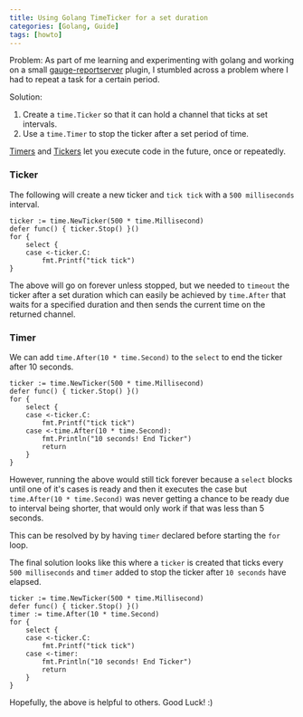 ```yaml
---
title: Using Golang TimeTicker for a set duration
categories: [Golang, Guide]
tags: [howto]
---
```


Problem: As part of me learning and experimenting with golang and working on a small [gauge-reportserver](https://github.com/sitture/gauge-reportserver) plugin, I stumbled across a problem where I had to repeat a task for a certain period.

<!--more-->

Solution:

1. Create a `time.Ticker` so that it can hold a channel that ticks at set intervals.
2. Use a `time.Timer` to stop the ticker after a set period of time.

[Timers](https://gobyexample.com/timers) and [Tickers](https://gobyexample.com/tickers) let you execute code in the future, once or repeatedly.

### Ticker

The following will create a new ticker and `tick tick` with a `500 milliseconds` interval.

```golang
ticker := time.NewTicker(500 * time.Millisecond)
defer func() { ticker.Stop() }()
for {
    select {
    case <-ticker.C:
        fmt.Printf("tick tick")
}
```

The above will go on forever unless stopped, but we needed to `timeout` the ticker after a set duration which can easily be achieved by `time.After` that waits for a specified duration and then sends the current time on the returned channel.

### Timer

We can add `time.After(10 * time.Second)` to the `select` to end the ticker after 10 seconds.

```golang
ticker := time.NewTicker(500 * time.Millisecond)
defer func() { ticker.Stop() }()
for {
    select {
    case <-ticker.C:
        fmt.Printf("tick tick")
    case <-time.After(10 * time.Second):
        fmt.Println("10 seconds! End Ticker")
        return
    }
}
```

However, running the above would still tick forever because a `select` blocks until one of it's cases is ready and then it executes the case but `time.After(10 * time.Second)` was never getting a chance to be ready due to interval being shorter, that would only work if that was less than 5 seconds.

This can be resolved by by having `timer` declared before starting the `for` loop.

The final solution looks like this where a `ticker` is created that ticks every `500 milliseconds` and `timer` added to stop the ticker after `10 seconds` have elapsed.

```golang
ticker := time.NewTicker(500 * time.Millisecond)
defer func() { ticker.Stop() }()
timer := time.After(10 * time.Second)
for {
    select {
    case <-ticker.C:
        fmt.Printf("tick tick")
    case <-timer:
        fmt.Println("10 seconds! End Ticker")
        return
    }
}
```

Hopefully, the above is helpful to others. Good Luck! :)

